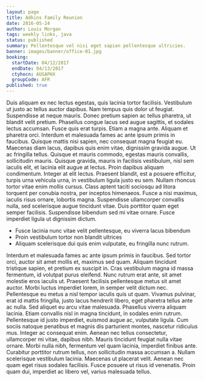 ```yaml
---
layout: page
title: Adkins Family Reunion
date: 2016-05-24
author: Louis Morgan
tags: weekly links, java
status: published
summary: Pellentesque vel nisi eget sapien pellentesque ultricies.
banner: images/banner/office-01.jpg
booking:
  startDate: 04/12/2017
  endDate: 04/13/2017
  ctyhocn: AUSAPHX
  groupCode: AFR
published: true
---
```

Duis aliquam ex nec lectus egestas, quis lacinia tortor facilisis. Vestibulum ut justo ac tellus auctor dapibus. Nam tempus quis dolor ut feugiat. Suspendisse at neque mauris. Donec pretium sapien ac tellus pharetra, ut blandit velit pretium. Phasellus congue lacus sed augue sagittis, et sodales lectus accumsan. Fusce quis erat turpis. Etiam a magna ante. Aliquam et pharetra orci.
Interdum et malesuada fames ac ante ipsum primis in faucibus. Quisque mattis nisi sapien, nec consequat magna feugiat eu. Maecenas diam lacus, dapibus quis enim vitae, dignissim gravida augue. Ut ac fringilla tellus. Quisque et mauris commodo, egestas mauris convallis, sollicitudin mauris. Quisque gravida, mauris in facilisis vestibulum, nisl sem iaculis elit, et lacinia elit augue at lectus. Proin dapibus aliquam condimentum. Integer at elit lectus. Praesent blandit, est a posuere efficitur, turpis urna vehicula urna, in vestibulum ligula justo eu sem. Nullam rhoncus tortor vitae enim mollis cursus. Class aptent taciti sociosqu ad litora torquent per conubia nostra, per inceptos himenaeos. Fusce a nisi maximus, iaculis risus ornare, lobortis magna. Suspendisse ullamcorper convallis nulla, sed scelerisque augue tincidunt vitae. Duis porttitor quam eget semper facilisis. Suspendisse bibendum sed mi vitae ornare. Fusce imperdiet ligula ut dignissim dictum.

* Fusce lacinia nunc vitae velit pellentesque, eu viverra lacus bibendum
* Proin vestibulum tortor non blandit ultrices
* Aliquam scelerisque dui quis enim vulputate, eu fringilla nunc rutrum.

Interdum et malesuada fames ac ante ipsum primis in faucibus. Sed tortor orci, auctor sit amet mollis et, maximus sed quam. Aliquam tincidunt tristique sapien, et pretium ex suscipit in. Cras vestibulum magna id massa fermentum, id volutpat purus eleifend. Nunc rutrum erat ante, sit amet molestie eros iaculis ut. Praesent facilisis pellentesque metus sit amet auctor. Morbi luctus imperdiet lorem, in semper velit dictum nec. Pellentesque eu metus a nisl tempor iaculis quis ut quam. Vivamus pulvinar, erat id mattis fringilla, justo lacus hendrerit libero, eget pharetra tellus ante ac nulla. Sed aliquet eu arcu vitae malesuada.
Phasellus viverra aliquam lacinia. Etiam convallis nisl in magna tincidunt, in sodales enim rutrum. Pellentesque id justo imperdiet, euismod augue ac, vulputate ligula. Cum sociis natoque penatibus et magnis dis parturient montes, nascetur ridiculus mus. Integer ac consequat enim. Aenean nec tellus consectetur, ullamcorper mi vitae, dapibus nibh. Mauris tincidunt feugiat nulla vitae ornare. Morbi nulla nibh, fermentum vel quam lacinia, imperdiet finibus ante. Curabitur porttitor rutrum tellus, non sollicitudin massa accumsan a. Nullam scelerisque vestibulum lacinia. Maecenas ut placerat velit. Aenean nec quam eget risus sodales facilisis. Fusce posuere ut risus id venenatis. Proin quam dui, imperdiet ac libero vel, varius malesuada tellus.
